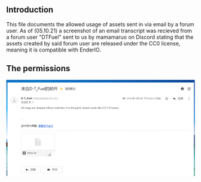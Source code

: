## Introduction 
This file documents the allowed usage of assets sent in via email by a forum user.
As of (05.10.21) a screenshot of an email transcript was recieved from a forum user "DTFuel" sent to us by mamamaruo on Discord stating that the assets created by said forum user are released under the CC0 license, meaning it is compatible with EnderIO.

## The permissions
![dtfuel](dtfuel.png)